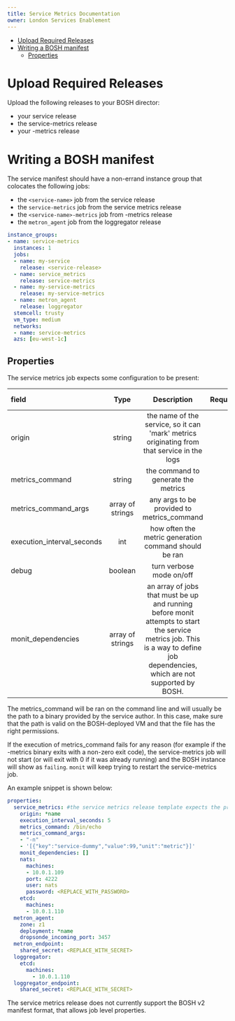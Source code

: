 ```yaml
---
title: Service Metrics Documentation
owner: London Services Enablement
---
```


- [Upload Required Releases](#upload-required-releases)
- [Writing a BOSH manifest](#writing-bosh-manifest)
  - [Properties](#properties)

<a id="upload-required-releases"></a>
# Upload Required Releases
Upload the following releases to your BOSH director:

* your service release
* the service-metrics release
* your <service-name>-metrics release

<a id="writing-bosh-manifest"></a>
# Writing a BOSH manifest
The service manifest should have a non-errand instance group that colocates the following jobs:

* the `<service-name>` job from the service release
* the `service-metrics` job from the service metrics release
* the `<service-name>-metrics` job from <service-name>-metrics release
* the `metron_agent` job from the loggregator release

```yaml
instance_groups:
- name: service-metrics
  instances: 1
  jobs:
  - name: my-service
    release: <service-release>
  - name: service_metrics
    release: service-metrics
  - name: my-service-metrics
    release: my-service-metrics
  - name: metron_agent
    release: loggregator
  stemcell: trusty
  vm_type: medium
  networks:
  - name: service-metrics
  azs: [eu-west-1c]
```

<a id="properties"></a>
## Properties

The service metrics job expects some configuration to be present:

| field                      |       Type       |                                                                                   Description                                                                                   | Required | default value |
|:---------------------------|:----------------:|:-------------------------------------------------------------------------------------------------------------------------------------------------------------------------------:|---------:|--------------:|
| origin                     |      string      |                                           the name of the service, so it can 'mark' metrics originating from that service in the logs                                           |      yes |               |
| metrics_command            |      string      |                                                                       the command to generate the metrics                                                                       |      yes |               |
| metrics_command_args       | array of strings |                                                                   any args to be provided to metrics_command                                                                    |       no |            [] |
| execution_interval_seconds |       int        |                                                              how often the metric generation command should be ran                                                              |       no |            60 |
| debug                      |     boolean      |                                                                            turn verbose mode on/off                                                                             |       no |         false |
| monit_dependencies         | array of strings | an array of jobs that must be up and running before monit attempts to start the service metrics job. This is a way to define job dependencies, which are not supported by BOSH. |       no |            [] |

The metrics_command will be ran on the command line and will usually be the path to a binary provided by the service author. In this case, make sure that the path is valid on the BOSH-deployed VM and that the file has the right permissions.

If the execution of metrics_command fails for any reason (for example if the <my-service>-metrics binary exits with a non-zero exit code), the service-metrics job will not start (or will exit with 0 if it was already running) and the BOSH instance will show as `failing`. `monit` will keep trying to restart the service-metrics job. 

An example snippet is shown below:

```yaml
properties:
  service_metrics: #the service metrics release template expects the property key to be service_metrics, even though the job is called service-metrics
    origin: *name
    execution_interval_seconds: 5
    metrics_command: /bin/echo
    metrics_command_args:
    - "-n"
    - '[{"key":"service-dummy","value":99,"unit":"metric"}]'
    monit_dependencies: []
    nats:
      machines:
      - 10.0.1.109
      port: 4222
      user: nats
      password: <REPLACE_WITH_PASSWORD>
    etcd:
      machines:
      - 10.0.1.110
  metron_agent:
    zone: z1
    deployment: *name
    dropsonde_incoming_port: 3457
  metron_endpoint:
    shared_secret: <REPLACE_WITH_SECRET>
  loggregator:
    etcd:
      machines:
        - 10.0.1.110
  loggregator_endpoint:
    shared_secret: <REPLACE_WITH_SECRET>
```

The service metrics release does not currently support the BOSH v2 manifest format, that allows job level properties.

